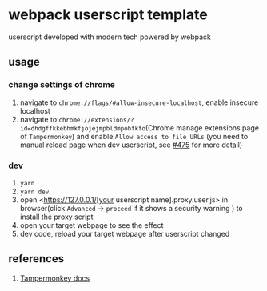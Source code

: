 # webpack userscript template

userscript developed with modern tech powered by webpack

## usage

### change settings of chrome

1. navigate to `chrome://flags/#allow-insecure-localhost`, enable insecure localhost
2. navigate to `chrome://extensions/?id=dhdgffkkebhmkfjojejmpbldmpobfkfo`(Chrome manage extensions page of `Tampermonkey`) and enable `Allow access to file URLs` (you need to manual reload page when dev userscript, see [#475](https://github.com/Tampermonkey/tampermonkey/issues/475#issuecomment-348594785) for more detail)

### dev

1. `yarn`
2. `yarn dev`
3. open <https://127.0.0.1/[your userscript name].proxy.user.js> in browser(click  `Advanced` -> `proceed` if it shows a security warning ) to install the proxy script
4. open your target webpage to see the effect
5. dev code, reload your target webpage after userscript changed


## references
1. [Tampermonkey docs](https://www.tampermonkey.net/documentation.php)